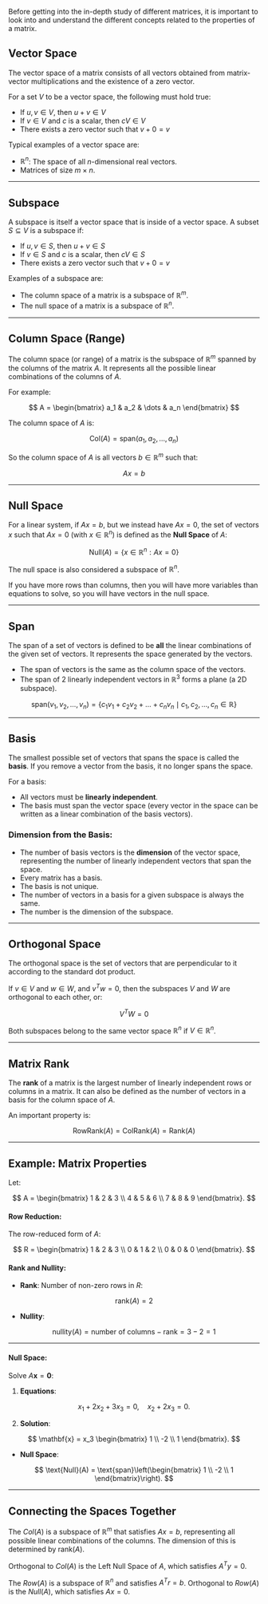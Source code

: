 Before getting into the in-depth study of different matrices, it is important to look into and understand the different concepts related to the properties of a matrix.

## Vector Space

The vector space of a matrix consists of all vectors obtained from matrix-vector multiplications and the existence of a zero vector.

For a set $V$ to be a vector space, the following must hold true:
- If $u, v \in V$, then $u + v \in V$
- If $v \in V$ and $c$ is a scalar, then $cV \in V$
- There exists a zero vector such that $v + 0 = v$

Typical examples of a vector space are:
- $\mathbb{R}^n$: The space of all $n$-dimensional real vectors.
- Matrices of size $m \times n$.

---

## Subspace

A subspace is itself a vector space that is inside of a vector space. A subset $S \subseteq V$ is a subspace if:
- If $u, v \in S$, then $u + v \in S$
- If $v \in S$ and $c$ is a scalar, then $cV \in S$
- There exists a zero vector such that $v + 0 = v$

Examples of a subspace are:
- The column space of a matrix is a subspace of $\mathbb{R}^m$.
- The null space of a matrix is a subspace of $\mathbb{R}^n$.

---

## Column Space (Range)

The column space (or range) of a matrix is the subspace of $\mathbb{R}^m$ spanned by the columns of the matrix $A$. It represents all the possible linear combinations of the columns of $A$.

For example:

$$
A = \begin{bmatrix} a_1 & a_2 & \dots & a_n \end{bmatrix}
$$

The column space of $A$ is:

$$
\text{Col}(A) = \text{span}({a_1, a_2, \dots, a_n})
$$

So the column space of $A$ is all vectors $b \in \mathbb{R}^m$ such that:

$$
Ax = b
$$

---

## Null Space

For a linear system, if $Ax = b$, but we instead have $Ax = 0$, the set of vectors $x$ such that $Ax = 0$ (with $x \in \mathbb{R}^n$) is defined as the **Null Space** of $A$:

$$
\text{Null}(A) = \{ x \in \mathbb{R}^n : Ax = 0 \}
$$

The null space is also considered a subspace of $\mathbb{R}^n$.

If you have more rows than columns, then you will have more variables than equations to solve, so you will have vectors in the null space.

---

## Span

The span of a set of vectors is defined to be **all** the linear combinations of the given set of vectors. It represents the space generated by the vectors.

- The span of vectors is the same as the column space of the vectors.
- The span of 2 linearly independent vectors in $\mathbb{R}^3$ forms a plane (a 2D subspace).

$$
\text{span}(v_1, v_2, \dots, v_n) = \{c_1v_1 + c_2v_2 + \dots + c_nv_n \mid c_1, c_2, \dots, c_n \in \mathbb{R}\}
$$

---

## Basis

The smallest possible set of vectors that spans the space is called the **basis**. If you remove a vector from the basis, it no longer spans the space.

For a basis:
- All vectors must be **linearly independent**.
- The basis must span the vector space (every vector in the space can be written as a linear combination of the basis vectors).

### Dimension from the Basis:
- The number of basis vectors is the **dimension** of the vector space, representing the number of linearly independent vectors that span the space.
- Every matrix has a basis.
- The basis is not unique.
- The number of vectors in a basis for a given subspace is always the same.
- The number is the dimension of the subspace.

---

## Orthogonal Space

The orthogonal space is the set of vectors that are perpendicular to it according to the standard dot product.

If $v \in V$ and $w \in W$, and $v^T w = 0$, then the subspaces $V$ and $W$ are orthogonal to each other, or:

$$
V^T W = 0
$$

Both subspaces belong to the same vector space $\mathbb{R}^n$ if $V \in \mathbb{R}^n$.

---

## Matrix Rank

The **rank** of a matrix is the largest number of linearly independent rows or columns in a matrix. It can also be defined as the number of vectors in a basis for the column space of $A$.

An important property is:

$$
\text{RowRank}(A) = \text{ColRank}(A) = \text{Rank}(A)
$$

---

## Example: Matrix Properties

Let:

$$
A = \begin{bmatrix}
1 & 2 & 3 \\
4 & 5 & 6 \\
7 & 8 & 9
\end{bmatrix}.
$$

#### Row Reduction:
The row-reduced form of $A$:

$$
R = \begin{bmatrix}
1 & 2 & 3 \\
0 & 1 & 2 \\
0 & 0 & 0
\end{bmatrix}.
$$

#### Rank and Nullity:
- **Rank**: Number of non-zero rows in $R$:

$$
\text{rank}(A) = 2
$$

- **Nullity**:

$$
\text{nullity}(A) = \text{number of columns} - \text{rank} = 3 - 2 = 1
$$

---

#### Null Space:
Solve $A\mathbf{x} = \mathbf{0}$:
1. **Equations**:

$$
x_1 + 2x_2 + 3x_3 = 0, \quad x_2 + 2x_3 = 0.
$$

2. **Solution**:

$$
\mathbf{x} = x_3 \begin{bmatrix} 1 \\ -2 \\ 1 \end{bmatrix}.
$$

- **Null Space**:

$$
\text{Null}(A) = \text{span}\left(\begin{bmatrix} 1 \\ -2 \\ 1 \end{bmatrix}\right).
$$




---

## Connecting the Spaces Together

The $Col(A)$ is a subspace of $\mathbb{R}^m$ that satisfies $Ax = b$, representing all possible linear combinations of the columns. The dimension of this is determined by $\text{rank}(A)$.

Orthogonal to $Col(A)$ is the Left Null Space of $A$, which satisfies $A^T y = 0$.

The $Row(A)$ is a subspace of $\mathbb{R}^n$ and satisfies $A^T r = b$. Orthogonal to $Row(A)$ is the $Null(A)$, which satisfies $Ax = 0$.





